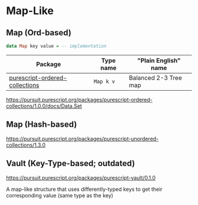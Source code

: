 # Map-Like

## Map (Ord-based)

```purescript
data Map key value = -- implementation
```

| Package | Type name | "Plain English" name |
| - | - | - |
| [purescript-ordered-collections](https://pursuit.purescript.org/packages/purescript-ordered-collections/1.0.0/docs/Data.Map.Internal) | `Map k v` | Balanced 2-3 Tree map

https://pursuit.purescript.org/packages/purescript-ordered-collections/1.0.0/docs/Data.Set

## Map (Hash-based)

https://pursuit.purescript.org/packages/purescript-unordered-collections/1.3.0

## Vault (Key-Type-based; outdated)

https://pursuit.purescript.org/packages/purescript-vault/0.1.0

A map-like structure that uses differently-typed keys to get their corresponding value (same type as the key)
